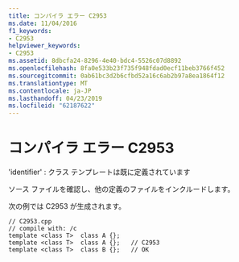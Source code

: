 ```yaml
---
title: コンパイラ エラー C2953
ms.date: 11/04/2016
f1_keywords:
- C2953
helpviewer_keywords:
- C2953
ms.assetid: 8dbcfa24-8296-4e40-bdc4-5526c07d8892
ms.openlocfilehash: 8fa0e533b23f735f948fdad0ecf11beb3766f452
ms.sourcegitcommit: 0ab61bc3d2b6cfbd52a16c6ab2b97a8ea1864f12
ms.translationtype: MT
ms.contentlocale: ja-JP
ms.lasthandoff: 04/23/2019
ms.locfileid: "62187622"
---
```

# <a name="compiler-error-c2953"></a>コンパイラ エラー C2953

'identifier' : クラス テンプレートは既に定義されています

ソース ファイルを確認し、他の定義のファイルをインクルードします。

次の例では C2953 が生成されます。

```
// C2953.cpp
// compile with: /c
template <class T>  class A {};
template <class T>  class A {};   // C2953
template <class T>  class B {};   // OK
```